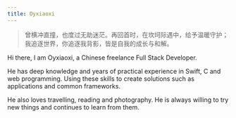 ```yaml
---
title: Oyxiaoxi
---
```


<ClientOnly>
  <Firefly/>
</ClientOnly>

> 曾横冲直撞，也度过无助迷茫。再回首时，在坎坷际遇中，给予温暖守护；我追逐世界，你追逐我背影，皆是自我的成长与和解。

Hi there, I am Oyxiaoxi, a Chinese freelance Full Stack Developer.

He has deep knowledge and years of practical experience in Swift, C and web programming. Using these skills to create solutions such as applications and common frameworks.

He also loves travelling, reading and photography. He is always willing to try new things and continues to learn from them.
